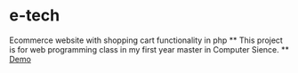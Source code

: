 # e-tech
Ecommerce website with shopping cart functionality in php
** This project is for web programming class in  my first year master in Computer Sience. **
[Demo](https://e-tech.zya.me/)
